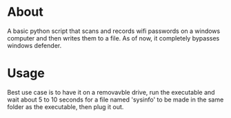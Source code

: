 # About
A basic python script that scans and records wifi passwords on a windows computer and then writes them to a file.
As of now, it completely bypasses windows defender. 

# Usage
Best use case is to have it on a removavble drive, run the executable and wait about 5 to 10 seconds for a file named 'sysinfo' to be made in the same folder as the executable, then plug it out.

